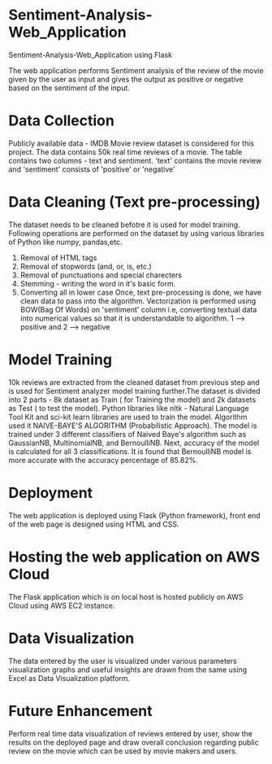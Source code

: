 # Sentiment-Analysis-Web_Application
Sentiment-Analysis-Web_Application using Flask

The web application performs Sentiment analysis of the review of the movie given by the user as input and gives the output as positive or negative based on the sentiment of the input.

# Data Collection
Publicly available data - IMDB Movie review dataset is considered for this project. The data contains 50k real time reviews of a movie. The table contains two columns - text and sentiment. 'text' contains the movie review and 'sentiment' consists of 'positive' or 'negative'

# Data Cleaning (Text pre-processing)
The dataset needs to be cleaned befotre it is used for model training. Following operations are performed on the dataset by using various libraries of Python like numpy, pandas,etc.
1. Removal of HTML tags
2. Removal of stopwords (and, or, is, etc.)
3. Removal of punctuations and special charecters
4. Stemming - writing the word in it's basic form.
5. Converting all in lower case
Once, text pre-processing is done, we have clean data to pass into the algorithm.
Vectorization is performed using BOW(Bag Of Words) on 'sentiment' column i.e, converting textual data into numerical values so that it is understandable to algorithm. 1 --> positive and 2 --> negative

# Model Training
10k reviews are extracted from the cleaned dataset from previous step and is used for Sentiment analyzer model training further.The dataset is divided into 2 parts - 8k dataset as Train ( for Training the model) and 2k datasets as Test ( to test the model).
Python libraries like nltk - Natural Language Tool Kit and sci-kit learn libraries are used to train the model.
Algorithm used it NAIVE-BAYE'S ALGORITHM (Probabilistic Approach). The model is trained under 3 different classifiers of Naived Baye's algorithm such as GaussianNB, MultinomialNB, and BernoulliNB. Next, accuracy of the model is calculated for all 3 classifications. It is found that BernoulliNB model is more accurate with the accuracy percentage of 85.82%.

# Deployment
The web application is deployed using Flask (Python framework), front end of the web page is designed using HTML and CSS.

# Hosting the web application on AWS Cloud
The Flask application which is on local host is hosted publicly on AWS Cloud using AWS EC2 instance.

# Data Visualization
The data entered by the user is visualized under various parameters visualization graphs and useful insights are drawn from the same using Excel as Data Visualization platform.

# Future Enhancement
Perform real time data visualization of reviews entered by user, show the results on the deployed page and draw overall conclusion regarding public review on the movie which can be used by movie makers and users. 





